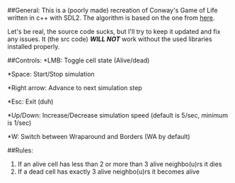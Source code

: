 ##General: 
  This is a (poorly made) recreation of Conway's Game of Life written in c++ with SDL2. The algorithm is based on the one from [here](https://www.youtube.com/watch?v=ndAfWKmKF34).

  Let's be real, the source code sucks, but I'll try to keep it updated and fix any issues. It (the src code) ***WILL NOT*** work without the used libraries installed properly.

##Controls:
  *LMB: Toggle cell state (Alive/dead)

  *Space: Start/Stop simulation

  *Right arrow: Advance to next simulation step

  *Esc: Exit (duh)

  *Up/Down: Increase/Decrease simulation speed
 (default is 5/sec, minimum is 1/sec)

 *W: Switch between Wraparound and Borders (WA by default)

##Rules:
  1. If an alive cell has less than 2 or more than 3 alive neighbo(u)rs it dies
  2. If a dead cell has exactly 3 alive neighbo(u)rs it becomes alive 
